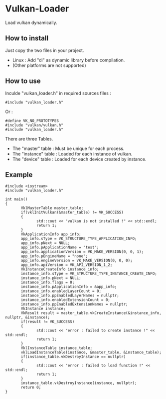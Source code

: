 # Vulkan-Loader
Load vulkan dynamically.

## How to install
Just copy the two files in your project.
- Linux : Add "dl" as dynamic library before compilation.
- (Other platforms are not supported)

## How to use
Inculde "vulkan_loader.h" in required sources files :
```
#include "vulkan_loader.h"
```
Or :
```
#define VK_NO_PROTOTYPES
#include "vulkan/vulkan.h"
#include "vulkan_loader.h"
```
There are three Tables.
 - The "master" table : Must be unique for each process.
 - The "instance" table : Loaded for each instance of vulkan.
 - The "device" table : Loaded for each device created by instance.

## Example
```
#include <iostream>
#include "vulkan_loader.h"

int main()
{
       VklMasterTable master_table;
       if(vklInitVulkan(&master_table) != VK_SUCCESS)
       {
              std::cout << "vulkan is not installed !" << std::endl;
              return 1;
       }
       VkApplicationInfo app_info;
       app_info.sType = VK_STRUCTURE_TYPE_APPLICATION_INFO;
       app_info.pNext = NULL;
       app_info.pApplicationName = "test";
       app_info.applicationVersion = VK_MAKE_VERSION(0, 0, 1);
       app_info.pEngineName = "none";
       app_info.engineVersion = VK_MAKE_VERSION(0, 0, 0);
       app_info.apiVersion = VK_API_VERSION_1_2;
       VkInstanceCreateInfo instance_info;
       instance_info.sType = VK_STRUCTURE_TYPE_INSTANCE_CREATE_INFO;
       instance_info.pNext = NULL;
       instance_info.flags = 0;
       instance_info.pApplicationInfo = &app_info;
       instance_info.enabledLayerCount = 0;
       instance_info.ppEnabledLayerNames = nullptr;
       instance_info.enabledExtensionCount = 0;
       instance_info.ppEnabledExtensionNames = nullptr;
       VkInstance instance;
       VkResult result = master_table.vkCreateInstance(&instance_info, nullptr, &instance);
       if(result != VK_SUCCESS)
       {
              std::cout << "error : failed to create instance !" << std::endl;
              return 1;
       }
       VklInstanceTable instance_table;
       vklLoadInstanceTable(instance, &master_table, &instance_table);
       if(instance_table.vkDestroyInstance == nullptr)
       {
              std::cout << "error : failed to load function !" << std::endl;
              return 1;
       }
       instance_table.vkDestroyInstance(instance, nullptr);
       return 0;
}
```
